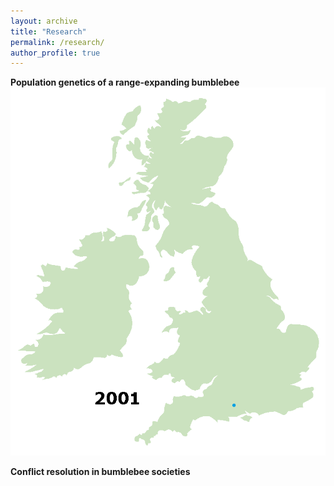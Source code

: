 ```yaml
---
layout: archive
title: "Research"
permalink: /research/
author_profile: true
---
```


**Population genetics of a range-expanding bumblebee**
![](images/range-expansion.gif)

**Conflict resolution in bumblebee societies**
